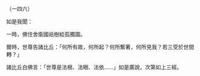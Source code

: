 （一四六）

如是我聞：

一時，佛住舍衛國祇樹給孤獨園。

爾時，世尊告諸比丘：「何所有故，何所起？何所繫著，何所見我？若三受於世間轉？」

諸比丘白佛言：「世尊是法根、法眼、法依……」如是廣說，次第如上三經。




